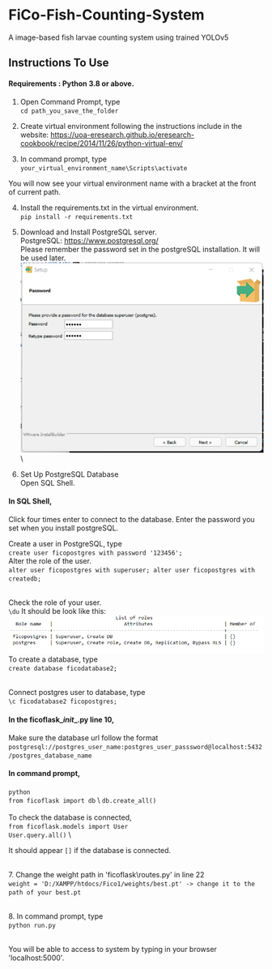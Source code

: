 # FiCo-Fish-Counting-System
A image-based fish larvae counting system using trained YOLOv5

## Instructions To Use
#### Requirements : Python 3.8 or above.

1. Open Command Prompt, type \
`cd path_you_save_the_folder`

2. Create virtual environment following the instructions include in the website: https://uoa-eresearch.github.io/eresearch-cookbook/recipe/2014/11/26/python-virtual-env/

3. In command prompt, type \
`your_virtual_environment_name\Scripts\activate`

You will now see your virtual environment name with a bracket at the front of current path.

4. Install the requirements.txt in the virtual environment. \
`pip install -r requirements.txt`

5. Download and Install PostgreSQL server. \
PostgreSQL: https://www.postgresql.org/   \
Please remember the password set in the postgreSQL installation. It will be used later. \
![alt text](https://github.com/Leongjingmei/FiCo-Fish-Counting-System/blob/main/images/postgres_pw.jpeg)
 \
6. Set Up PostgreSQL Database \
Open SQL Shell. 

#### In SQL Shell,
Click four times enter to connect to the database. Enter the password you set when you install postgreSQL.

Create a user in PostgreSQL, type \
`create user ficopostgres with password '123456';`
\
Alter the role of the user. \
`alter user ficopostgres with superuser;
alter user ficopostgres with createdb;`

\
Check the role of your user. \
`\du`
It should be look like this: 
 \
![alt text](https://github.com/Leongjingmei/FiCo-Fish-Counting-System/blob/main/images/user_role.PNG)
\
To create a database, type \
`create database ficodatabase2;`

\
Connect postgres user to database, type \
`\c ficodatabase2 ficopostgres;`

#### In the ficoflask\__init__.py line 10, 
Make sure the database url follow the format `postgresql://postgres_user_name:postgres_user_passsword@localhost:5432/postgres_database_name`

#### In command prompt,
`python` \
`from ficoflask import db` \ 
`db.create_all()` \
\
To check the database is connected,  \
`from ficoflask.models import User` \
`User.query.all()` \


It should appear `[]` if the database is connected.

\
7. Change the weight path in 'ficoflask\routes.py' in line 22  \
`weight = 'D:/XAMPP/htdocs/Fico1/weights/best.pt' -> change it to the path of your best.pt`

\
8. In command prompt, type  \
`python run.py`

\
You will be able to access to system by typing in your browser 'localhost:5000'.
